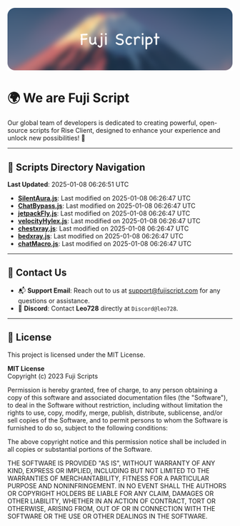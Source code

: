 ![Banner](.github/b.webp)

# 🌍 **We are Fuji Script**

Our global team of developers is dedicated to creating powerful, open-source scripts for Rise Client, designed to enhance your experience and unlock new possibilities! 🌟

---
<!-- SCRIPTS_NAVIGATION_START -->
## 📂 **Scripts Directory Navigation**

**Last Updated**: 2025-01-08 06:26:51 UTC

- **[SilentAura.js](scripts/SilentAura.js)**: Last modified on 2025-01-08 06:26:47 UTC
- **[ChatBypass.js](scripts/ChatBypass.js)**: Last modified on 2025-01-08 06:26:47 UTC
- **[jetpackFly.js](scripts/jetpackFly.js)**: Last modified on 2025-01-08 06:26:47 UTC
- **[velocityHylex.js](scripts/velocityHylex.js)**: Last modified on 2025-01-08 06:26:47 UTC
- **[chestxray.js](scripts/chestxray.js)**: Last modified on 2025-01-08 06:26:47 UTC
- **[bedxray.js](scripts/bedxray.js)**: Last modified on 2025-01-08 06:26:47 UTC
- **[chatMacro.js](scripts/chatMacro.js)**: Last modified on 2025-01-08 06:26:47 UTC

<!-- SCRIPTS_NAVIGATION_END -->

---

## 💬 **Contact Us**  
- 📬 **Support Email**: Reach out to us at [support@fujiscript.com](mailto:support@fujiscript.com) for any questions or assistance.  
- 💬 **Discord**: Contact **Leo728** directly at `Discord@leo728`.

---

## 📜 **License**

This project is licensed under the MIT License.  

**MIT License**  
Copyright (c) 2023 Fuji Scripts  

Permission is hereby granted, free of charge, to any person obtaining a copy of this software and associated documentation files (the "Software"), to deal in the Software without restriction, including without limitation the rights to use, copy, modify, merge, publish, distribute, sublicense, and/or sell copies of the Software, and to permit persons to whom the Software is furnished to do so, subject to the following conditions:  

The above copyright notice and this permission notice shall be included in all copies or substantial portions of the Software.  

THE SOFTWARE IS PROVIDED "AS IS", WITHOUT WARRANTY OF ANY KIND, EXPRESS OR IMPLIED, INCLUDING BUT NOT LIMITED TO THE WARRANTIES OF MERCHANTABILITY, FITNESS FOR A PARTICULAR PURPOSE AND NONINFRINGEMENT. IN NO EVENT SHALL THE AUTHORS OR COPYRIGHT HOLDERS BE LIABLE FOR ANY CLAIM, DAMAGES OR OTHER LIABILITY, WHETHER IN AN ACTION OF CONTRACT, TORT OR OTHERWISE, ARISING FROM, OUT OF OR IN CONNECTION WITH THE SOFTWARE OR THE USE OR OTHER DEALINGS IN THE SOFTWARE.  
